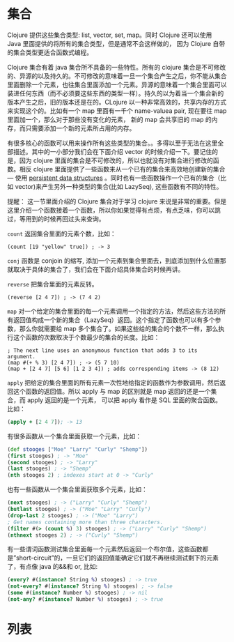 # 集合

Clojure 提供这些集合类型: list, vector, set, map。同时 Clojure 还可以使用 Java 里面提供的将所有的集合类型，但是通常不会这样做的， 因为 Clojure 自带的集合类型更适合函数式编程。

Clojure 集合有着 java 集合所不具备的一些特性。所有的 clojure 集合是不可修改的、异源的以及持久的。不可修改的意味着一旦一个集合产生之后，你不能从集合里面删除一个元素，也往集合里面添加一个元素。异源的意味着一个集合里面可以装进任何东西（而不必须要这些东西的类型一样）。持久的以为着当一个集合新的版本产生之后，旧的版本还是在的。CLojure 以一种非常高效的，共享内存的方式来实现这个的。比如有一个 map 里面有一千个 name-valuea pair, 现在要往 map 里面加一个，那么对于那些没有变化的元素， 新的 map 会共享旧的 map 的内存，而只需要添加一个新的元素所占用的内存。

有很多核心的函数可以用来操作所有这些类型的集合。。多得以至于无法在这里全部描述。其中的一小部分我们会在下面介绍 vector 的时候介绍一下。要记住的是，因为 clojure 里面的集合是不可修改的，所以也就没有对集合进行修改的函数。相反 clojure 里面提供了一些函数来从一个已有的集合来高效地创建新的集合 — 使用 [persistent data structures](http://en.wikipedia.org/wiki/Persistent_data_structure) 。同时也有一些函数操作一个已有的集合（比如 vector)来产生另外一种类型的集合(比如 LazySeq), 这些函数有不同的特性。

提醒： 这一节里面介绍的 Clojure 集合对于学习 clojure 来说是非常的重要。但是这里介绍一个函数接着一个函数，所以你如果觉得有点烦，有点乏味，你可以跳过，等用到的时候再回过头来查询。

`count` 返回集合里面的元素个数，比如：

```
(count [19 "yellow" true]) ; -> 3
```

`conj` 函数是 conjoin 的缩写, 添加一个元素到集合里面去，到底添加到什么位置那就取决于具体的集合了，我们会在下面介绍具体集合的时候再讲。

`reverse` 把集合里面的元素反转。

```
(reverse [2 4 7]) ; -> (7 4 2)
```

`map` 对一个给定的集合里面的每一个元素调用一个指定的方法，然后这些方法的所有返回值构成一个新的集合（LazySeq）返回。这个指定了函数也可以有多个参数，那么你就需要给 map 多个集合了。如果这些给的集合的个数不一样，那么执行这个函数的次数取决于个数最少的集合的长度。比如：

```
; The next line uses an anonymous function that adds 3 to its argument.
(map #(+ % 3) [2 4 7]) ; -> (5 7 10)
(map + [2 4 7] [5 6] [1 2 3 4]) ; adds corresponding items -> (8 12)
```

`apply` 把给定的集合里面的所有元素一次性地给指定的函数作为参数调用，然后返回这个函数的返回值。所以 apply 与 map 的区别就是 map 返回的还是一个集合，而 apply 返回的是一个元素， 可以把 apply 看作是 SQL 里面的聚合函数。比如：

```clj
(apply + [2 4 7]); -> 13
```

有很多函数从一个集合里面获取一个元素，比如：

```clj
(def stooges ["Moe" "Larry" "Curly" "Shemp"])
(first stooges) ; -> "Moe"
(second stooges) ; -> "Larry"
(last stooges) ; -> "Shemp"
(nth stooges 2) ; indexes start at 0 -> "Curly"
```

也有一些函数从一个集合里面获取多个元素，比如：

```clj
(next stooges) ; -> ("Larry" "Curly" "Shemp")
(butlast stooges) ; -> ("Moe" "Larry" "Curly")
(drop-last 2 stooges) ; -> ("Moe" "Larry")
; Get names containing more than three characters.
(filter #(> (count %) 3) stooges) ; -> ("Larry" "Curly" "Shemp")
(nthnext stooges 2) ; -> ("Curly" "Shemp")
```

有一些谓词函数测试集合里面每一个元素然后返回一个布尔值，这些函数都是”short-circuit”的，一旦它们的返回值能确定它们就不再继续测试剩下的元素了，有点像 java 的&&和 or, 比如:

```clj
(every? #(instance? String %) stooges) ; -> true
(not-every? #(instance? String %) stooges) ; -> false
(some #(instance? Number %) stooges) ; -> nil
(not-any? #(instance? Number %) stooges) ; -> true
```

# 列表
